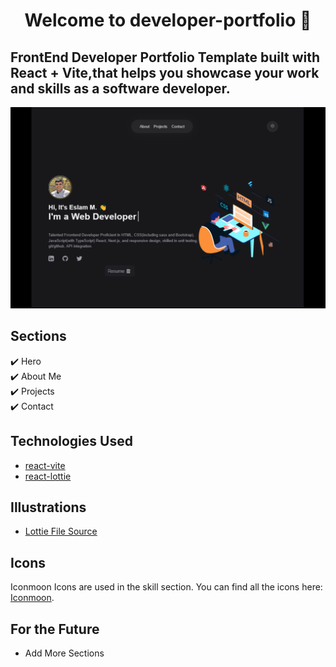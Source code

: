 <h1 align="center">Welcome to developer-portfolio 👋</h1>


## FrontEnd Developer Portfolio Template built with React + Vite,that helps you showcase your work and skills as a software developer.

<p align="center">
  <kbd>
    <img src="./preview.png"></img>
  </kbd>
</p>


## Sections

✔️ Hero\
✔️ About Me\
✔️ Projects\
✔️ Contact

## Technologies Used

- [react-vite](https://vitejs.dev/guide/)
- [react-lottie](https://www.npmjs.com/package/react-lottie)



## Illustrations

- [Lottie File Source](https://lottiefiles.com)

## Icons

Iconmoon Icons are used in the skill section. You can find all the icons here: [Iconmoon](https://icomoon.io).

## For the Future

- Add More Sections